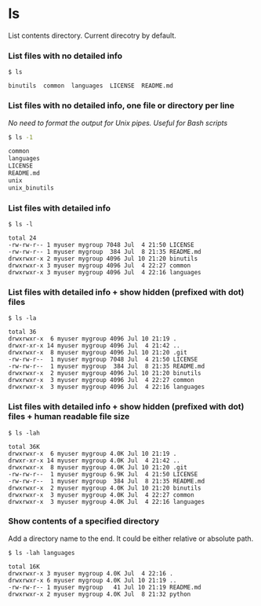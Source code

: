 # ls

List contents directory. Current direcotry by default.

### List files with no detailed info

```
$ ls

binutils  common  languages  LICENSE  README.md
```

### List files with no detailed info, one file or directory per line

_No need to format the output for Unix pipes. Useful for Bash scripts_


```bash
$ ls -1

common
languages
LICENSE
README.md
unix
unix_binutils
```

### List files with detailed info

```
$ ls -l

total 24
-rw-rw-r-- 1 myuser mygroup 7048 Jul  4 21:50 LICENSE
-rw-rw-r-- 1 myuser mygroup  384 Jul  8 21:35 README.md
drwxrwxr-x 2 myuser mygroup 4096 Jul 10 21:20 binutils
drwxrwxr-x 3 myuser mygroup 4096 Jul  4 22:27 common
drwxrwxr-x 3 myuser mygroup 4096 Jul  4 22:16 languages
```

### List files with detailed info + show hidden (prefixed with dot) files

```
$ ls -la

total 36
drwxrwxr-x  6 myuser mygroup 4096 Jul 10 21:19 .
drwxr-xr-x 14 myuser mygroup 4096 Jul  4 21:42 ..
drwxrwxr-x  8 myuser mygroup 4096 Jul 10 21:20 .git
-rw-rw-r--  1 myuser mygroup 7048 Jul  4 21:50 LICENSE
-rw-rw-r--  1 myuser mygroup  384 Jul  8 21:35 README.md
drwxrwxr-x  2 myuser mygroup 4096 Jul 10 21:20 binutils
drwxrwxr-x  3 myuser mygroup 4096 Jul  4 22:27 common
drwxrwxr-x  3 myuser mygroup 4096 Jul  4 22:16 languages
```

### List files with detailed info + show hidden (prefixed with dot) files + human readable file size

```
$ ls -lah

total 36K
drwxrwxr-x  6 myuser mygroup 4.0K Jul 10 21:19 .
drwxr-xr-x 14 myuser mygroup 4.0K Jul  4 21:42 ..
drwxrwxr-x  8 myuser mygroup 4.0K Jul 10 21:20 .git
-rw-rw-r--  1 myuser mygroup 6.9K Jul  4 21:50 LICENSE
-rw-rw-r--  1 myuser mygroup  384 Jul  8 21:35 README.md
drwxrwxr-x  2 myuser mygroup 4.0K Jul 10 21:20 binutils
drwxrwxr-x  3 myuser mygroup 4.0K Jul  4 22:27 common
drwxrwxr-x  3 myuser mygroup 4.0K Jul  4 22:16 languages
```

### Show contents of a specified directory
Add a directory name to the end. It could be either relative or absolute path.

```
$ ls -lah languages 

total 16K
drwxrwxr-x 3 myuser mygroup 4.0K Jul  4 22:16 .
drwxrwxr-x 6 myuser mygroup 4.0K Jul 10 21:19 ..
-rw-rw-r-- 1 myuser mygroup   41 Jul 10 21:19 README.md
drwxrwxr-x 2 myuser mygroup 4.0K Jul  8 21:32 python
```

